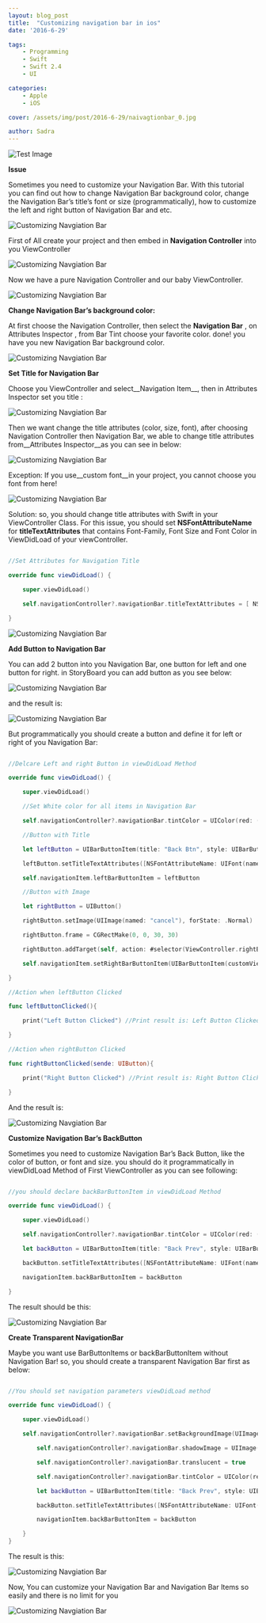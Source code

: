 ```yaml
---
layout: blog_post
title:  "Customizing navigation bar in ios"
date: '2016-6-29'

tags:
    - Programming
    - Swift
    - Swift 2.4
    - UI

categories:
    - Apple
    - iOS

cover: /assets/img/post/2016-6-29/naivagtionbar_0.jpg

author: Sadra
---
```


![Test Image](/assets/img/post/test-post/post-image.jpg)


**Issue**

Sometimes you need to customize your Navigation Bar. With this tutorial you can find out how to change Navigation Bar background color, change the Navigation Bar’s title’s font or size (programmatically), how to customize the left and right button of Navigation Bar and etc.

![Customizing Navgiation Bar](/assets/img/post/2016-6-29/naivagtionbar_1.jpg)


First of All create your project and then embed in **Navigation Controller** into you ViewController

![Customizing Navgiation Bar](/assets/img/post/2016-6-29/naivagtionbar_2.jpg)

Now we have a pure Navigation Controller and our baby ViewController.

![Customizing Navgiation Bar](/assets/img/post/2016-6-29/naivagtionbar_.3jpg)

**Change Navigation Bar’s background color:**

At first choose the Navigation Controller, then select the **Navigation Bar** , on Attributes Inspector , from Bar Tint choose your favorite color. done! you have you new Navigation Bar background color.

![Customizing Navgiation Bar](/assets/img/post/2016-6-29/naivagtionbar_4.gif)

**Set Title for Navigation Bar**

Choose you ViewController and select__Navigation Item__, then in Attributes Inspector set you title :

![Customizing Navgiation Bar](/assets/img/post/2016-6-29/naivagtionbar_5.gif)

Then we want change the title attributes (color, size, font), after choosing Navigation Controller then Navigation Bar, we able to change title attributes from__Attributes Inspector__as you can see in below:

![Customizing Navgiation Bar](/assets/img/post/2016-6-29/naivagtionbar_6.jpg)

Exception: If you use__custom font__in your project, you cannot choose you font from here!

![Customizing Navgiation Bar](/assets/img/post/2016-6-29/naivagtionbar_7.jpg)

Solution: so, you should change title attributes with Swift in your ViewController Class. For this issue, you should set **NSFontAttributeName** for **titleTextAttributes** that contains Font-Family, Font Size and Font Color in ViewDidLoad of your viewController.

```swift

//Set Attributes for Navigation Title

override func viewDidLoad() {

    super.viewDidLoad()

    self.navigationController?.navigationBar.titleTextAttributes = [ NSFontAttributeName: UIFont(name: "IRANSans", size: 16.0)!, NSForegroundColorAttributeName: UIColor.whiteColor()]

}

```

![Customizing Navgiation Bar](/assets/img/post/2016-6-29/naivagtionbar_8.jpg)

**Add Button to Navigation Bar**

You can add 2 button into you Navigation Bar, one button for left and one button for right. in StoryBoard you can add button as you see below:

![Customizing Navgiation Bar](/assets/img/post/2016-6-29/naivagtionbar_9.gif)

and the result is:

![Customizing Navgiation Bar](/assets/img/post/2016-6-29/naivagtionbar10_.jpg)

But programmatically you should create a button and define it for left or right of you Navigation Bar:

```swift

//Delcare Left and right Button in viewDidLoad Method

override func viewDidLoad() {

    super.viewDidLoad()

    //Set White color for all items in Navigation Bar

    self.navigationController?.navigationBar.tintColor = UIColor(red: (255/255.0), green: (255/255.0), blue: (255/255.0), alpha: 1.0)

    //Button with Title

    let leftButton = UIBarButtonItem(title: "Back Btn", style: UIBarButtonItemStyle.Plain, target: self, action: #selector(ViewController.leftButtonClicked))

    leftButton.setTitleTextAttributes([NSFontAttributeName: UIFont(name: "IRANSans", size: 15)!, NSForegroundColorAttributeName: UIColor.whiteColor()], forState: UIControlState.Normal) //You can declare specefiec color for each item you want too

    self.navigationItem.leftBarButtonItem = leftButton

    //Button with Image

    let rightButton = UIButton()

    rightButton.setImage(UIImage(named: "cancel"), forState: .Normal)

    rightButton.frame = CGRectMake(0, 0, 30, 30)

    rightButton.addTarget(self, action: #selector(ViewController.rightButtonClicked), forControlEvents: .TouchUpInside)

    self.navigationItem.setRightBarButtonItem(UIBarButtonItem(customView: rightButton), animated: true);

}

//Action when leftButton Clicked

func leftButtonClicked(){

    print("Left Button Clicked") //Print result is: Left Button Clicked

}

//Action when rightButton Clicked

func rightButtonClicked(sende: UIButton){

    print("Right Button Clicked") //Print result is: Right Button Clicked

}

```

And the result is:

![Customizing Navgiation Bar](/assets/img/post/2016-6-29/naivagtionbar_11.jpg)

**Customize Navigation Bar’s BackButton**

Sometimes you need to customize Navigation Bar’s Back Button, like the color of button, or font and size. you should do it programmatically in viewDidLoad Method of First ViewController as you can see following:

```swift

//you should declare backBarButtonItem in viewDidLoad Method

override func viewDidLoad() {

    super.viewDidLoad()

    self.navigationController?.navigationBar.tintColor = UIColor(red: (255/255.0), green: (255/255.0), blue: (255/255.0), alpha: 1.0)

    let backButton = UIBarButtonItem(title: "Back Prev", style: UIBarButtonItemStyle.Plain, target: self, action: nil)

    backButton.setTitleTextAttributes([NSFontAttributeName: UIFont(name: "IRANSans", size: 14)!], forState: UIControlState.Normal)

    navigationItem.backBarButtonItem = backButton

}

```

The result should be this:

![Customizing Navgiation Bar](/assets/img/post/2016-6-29/naivagtionbar_12.jpg)

**Create Transparent NavigationBar**

Maybe you want use BarButtonItems or backBarButtonItem without Navigation Bar! so, you should create a transparent Navigation Bar first as below:

```swift

//You should set navigation parameters viewDidLoad method

override func viewDidLoad() {

    super.viewDidLoad()

    self.navigationController?.navigationBar.setBackgroundImage(UIImage(), forBarMetrics: .Default)

        self.navigationController?.navigationBar.shadowImage = UIImage()

        self.navigationController?.navigationBar.translucent = true

        self.navigationController?.navigationBar.tintColor = UIColor(red: (0/255.0), green: (0/255.0), blue: (0/255.0), alpha: 1.0)

        let backButton = UIBarButtonItem(title: "Back Prev", style: UIBarButtonItemStyle.Plain, target: self, action: nil)

        backButton.setTitleTextAttributes([NSFontAttributeName: UIFont(name: "IRANSans", size: 14)!], forState: UIControlState.Normal)

        navigationItem.backBarButtonItem = backButton

    }
}

```

The result is this:

![Customizing Navgiation Bar](/assets/img/post/2016-6-29/naivagtionbar_13.jpg)

Now, You can customize your Navigation Bar and Navigation Bar Items so easily and there is no limit for you

![Customizing Navgiation Bar](/assets/img/post/2016-6-29/naivagtionbar_14.jpg)

